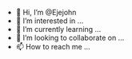 - 👋 Hi, I’m @Ejejohn
- 👀 I’m interested in ...
- 🌱 I’m currently learning ...
- 💞️ I’m looking to collaborate on ...
- 📫 How to reach me ...

<!---
Ejejohn/Ejejohn is a ✨ special ✨ repository because its `README.md` (this file) appears on your GitHub profile.
You can click the Preview link to take a look at your changes.
--->
